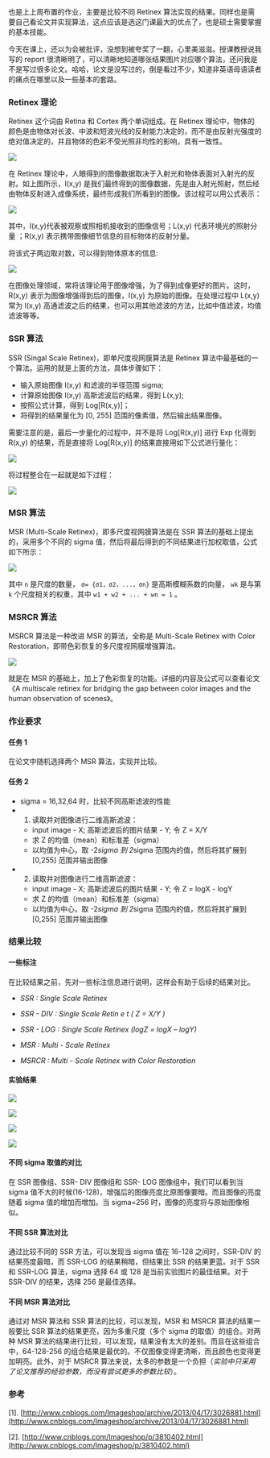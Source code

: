 也是上上周布置的作业，主要是比较不同 Retinex 算法实现的结果。同样也是需要自己看论文并实现算法，这点应该是选这门课最大的优点了，也是硕士需要掌握的基本技能。

今天在课上，还以为会被批评，没想到被夸奖了一翻，心里美滋滋。授课教授说我写的 report 很清晰明了，可以清晰地知道哪张结果图片对应哪个算法，还问我是不是写过很多论文。哈哈，论文是没写过的，倒是看过不少，知道非英语母语读者的痛点在哪里以及一些基本的套路。


### Retinex 理论
Retinex 这个词由 Retina 和 Cortex 两个单词组成。在 Retinex 理论中，物体的颜色是由物体对长波、中波和短波光线的反射能力决定的，而不是由反射光强度的绝对值决定的，并且物体的色彩不受光照非均性的影响，具有一致性。

![](http://upload-images.jianshu.io/upload_images/2759738-a63ad1949cff450d.png&originHeight=368&originWidth=576&size=30403&status=done&width=461?imageMogr2/auto-orient/strip%7CimageView2/2/w/1240)

在 Retinex 理论中，人眼得到的图像数据取决于入射光和物体表面对入射光的反射。如上图所示，I(x,y) 是我们最终得到的图像数据，先是由入射光照射，然后经由物体反射进入成像系统，最终形成我们所看到的图像。该过程可以用公式表示：

![](https://upload-images.jianshu.io/upload_images/2759738-2caa132b9a9041a8.png?imageMogr2/auto-orient/strip%7CimageView2/2/w/1240)


其中，I(x,y)代表被观察或照相机接收到的图像信号；L(x,y) 代表环境光的照射分量 ；R(x,y) 表示携带图像细节信息的目标物体的反射分量。

将该式子两边取对数，可以得到物体原本的信息:

![](https://upload-images.jianshu.io/upload_images/2759738-f12d90242c4c13b3.png?imageMogr2/auto-orient/strip%7CimageView2/2/w/1240)

在图像处理领域，常将该理论用于图像增强，为了得到成像更好的图片。这时，R(x,y) 表示为图像增强得到后的图像，I(x,y) 为原始的图像。在处理过程中 L(x,y) 常为 I(x,y) 高通滤波之后的结果，也可以用其他滤波的方法，比如中值滤波，均值滤波等等。

### SSR 算法
SSR (Singal Scale Retinex)，即单尺度视网膜算法是 Retinex 算法中最基础的一个算法。运用的就是上面的方法，具体步骤如下：

* 输入原始图像 I(x,y) 和滤波的半径范围 sigma;
* 计算原始图像 I(x,y) 高斯滤波后的结果，得到 L(x,y);
* 按照公式计算，得到 Log[R(x,y)]；
* 将得到的结果量化为 [0, 255] 范围的像素值，然后输出结果图像。

需要注意的是，最后一步量化的过程中，并不是将 Log[R(x,y)] 进行 Exp 化得到 R(x,y) 的结果，而是直接将 Log[R(x,y)] 的结果直接用如下公式进行量化：

![](https://upload-images.jianshu.io/upload_images/2759738-fb740bb3aef91eaa.png?imageMogr2/auto-orient/strip%7CimageView2/2/w/1240)

将过程整合在一起就是如下过程：

![](http://upload-images.jianshu.io/upload_images/2759738-9f42d0976c61817c.png&originHeight=88&originWidth=719&size=16583&status=done&width=575?imageMogr2/auto-orient/strip%7CimageView2/2/w/1240)

### MSR 算法
MSR (Multi-Scale Retinex)，即多尺度视网膜算法是在 SSR 算法的基础上提出的，采用多个不同的 sigma 值，然后将最后得到的不同结果进行加权取值，公式如下所示：

![](http://upload-images.jianshu.io/upload_images/2759738-270f2ee015a143ca.png&originHeight=91&originWidth=463&size=11926&status=done&width=370?imageMogr2/auto-orient/strip%7CimageView2/2/w/1240)

其中 `n`  是尺度的数量， `σ= {σ1，σ2，...，σn}` 是高斯模糊系数的向量， `wk` 是与第 `k` 个尺度相关的权重，其中 `w1 + w2 + ... + wn = 1` 。


### MSRCR 算法
MSRCR 算法是一种改进 MSR 的算法，全称是 Multi-Scale Retinex with Color Restoration，即带色彩恢复的多尺度视网膜增强算法。

![](http://upload-images.jianshu.io/upload_images/2759738-9270f3311955729f.png&originHeight=152&originWidth=711&size=22150&status=done&width=569?imageMogr2/auto-orient/strip%7CimageView2/2/w/1240)

就是在 MSR 的基础上，加上了色彩恢复的功能。详细的内容及公式可以查看论文 《A multiscale retinex for bridging the gap between color images and the human observation of scenes》。

### 作业要求


#### 任务 1
在论文中随机选择两个 MSR 算法，实现并比较。

#### 任务 2

* sigma = 16,32,64 时，比较不同高斯滤波的性能
* 1) 读取并对图像进行二维高斯滤波：
  * input image - X; 高斯滤波后的图片结果 - Y; 令 Z = X/Y
  * 求 Z 的均值（mean）和标准差（sigma）
  * 以均值为中心，取 -2*sigma 到 2*sigma 范围内的值，然后将其扩展到 [0,255] 范围并输出图像
* 2) 读取并对图像进行二维高斯滤波：
  * input image - X; 高斯滤波后的图片结果 - Y; 令 Z = logX - logY
  * 求 Z 的均值（mean）和标准差（sigma）
  * 以均值为中心，取 -2*sigma 到 2*sigma 范围内的值，然后将其扩展到 [0,255] 范围并输出图像


### 结果比较


#### 一些标注
在比较结果之前，先对一些标注信息进行说明，这样会有助于后续的结果对比。

* _SSR : Single Scale Retinex_

* _SSR - DIV : Single Scale Retin e t ( Z = X/Y )_

* _SSR - LOG : Single Scale Retinex (logZ = logX – logY)_

* _MSR : Multi - Scale Retinex_

* _MSRCR : Multi - Scale Retinex with Color Restoration_


#### 实验结果

![](http://upload-images.jianshu.io/upload_images/2759738-8ee43c15a26caf81.png&originHeight=1145&originWidth=956&size=810332&status=done&width=746?imageMogr2/auto-orient/strip%7CimageView2/2/w/1240)

![](http://upload-images.jianshu.io/upload_images/2759738-deb34d8a315e8d4e.png&originHeight=1179&originWidth=992&size=942650&status=done&width=746?imageMogr2/auto-orient/strip%7CimageView2/2/w/1240)

![](http://upload-images.jianshu.io/upload_images/2759738-96339a0fd83dc997.png&originHeight=1185&originWidth=1011&size=941687&status=done&width=746?imageMogr2/auto-orient/strip%7CimageView2/2/w/1240)

![](http://upload-images.jianshu.io/upload_images/2759738-362f4c3215f5ae3f.png&originHeight=1363&originWidth=957&size=873857&status=done&width=746?imageMogr2/auto-orient/strip%7CimageView2/2/w/1240)

#### 不同 sigma 取值的对比
在 SSR 图像组、SSR- DIV 图像组和 SSR- LOG 图像组中，我们可以看到当 sigma 值不大的时候(16-128)，增强后的图像亮度比原图像要暗。而且图像的亮度随着 sigma 值的增加而增加。当 sigma=256 时，图像的亮度将与原始图像相似。


#### 不同 SSR 算法对比
通过比较不同的 SSR 方法，可以发现当 sigma 值在 16-128 之间时，SSR-DIV 的结果亮度最暗，而 SSR-LOG 的结果稍暗，但结果比 SSR 的结果更蓝。对于 SSR 和 SSR-LOG 算法，sigma 选择 64 或 128 是当前实验图片的最佳结果。对于 SSR-DIV 的结果，选择 256 是最佳选择。


#### 不同 MSR 算法对比
通过对 MSR 算法和 SSR 算法的比较，可以发现，MSR 和 MSRCR 算法的结果一般要比 SSR 算法的结果更亮，因为多重尺度（多个 sigma 的取值）的组合。对两种 MSR 算法的结果进行比较，可以发现，结果没有太大的差别。而且在这些组合中，64-128-256 的组合结果是最优的。不仅图像变得更清晰，而且颜色也变得更加明亮。此外，对于 MSRCR 算法来说，太多的参数是一个负担（*实验中只采用了论文推荐的经验参数，而没有尝试更多的参数比较*）。


### 参考

[1]. [http://www.cnblogs.com/Imageshop/archive/2013/04/17/3026881.html](http://www.cnblogs.com/Imageshop/archive/2013/04/17/3026881.html)

[2]. [http://www.cnblogs.com/Imageshop/p/3810402.html](http://www.cnblogs.com/Imageshop/p/3810402.html)